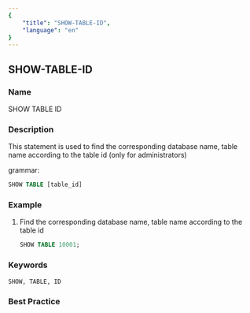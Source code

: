 ```yaml
---
{
    "title": "SHOW-TABLE-ID",
    "language": "en"
}
---
```


<!--
Licensed to the Apache Software Foundation (ASF) under one
or more contributor license agreements.  See the NOTICE file
distributed with this work for additional information
regarding copyright ownership.  The ASF licenses this file
to you under the Apache License, Version 2.0 (the
"License"); you may not use this file except in compliance
with the License.  You may obtain a copy of the License at

  http://www.apache.org/licenses/LICENSE-2.0

Unless required by applicable law or agreed to in writing,
software distributed under the License is distributed on an
"AS IS" BASIS, WITHOUT WARRANTIES OR CONDITIONS OF ANY
KIND, either express or implied.  See the License for the
specific language governing permissions and limitations
under the License.
-->

## SHOW-TABLE-ID

### Name

SHOW TABLE ID

### Description

This statement is used to find the corresponding database name, table name according to the table id (only for administrators)

grammar:

```sql
SHOW TABLE [table_id]
````

### Example

  1. Find the corresponding database name, table name according to the table id

     ```sql
     SHOW TABLE 10001;
     ````

### Keywords

    SHOW, TABLE, ID

### Best Practice

